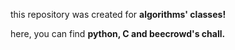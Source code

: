 this repository was created for **algorithms' classes!**
  
  
  
  
  
  here, you can find **python, C and beecrowd's chall.**
